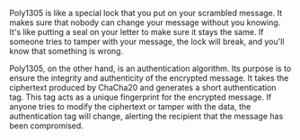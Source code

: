 
Poly1305 is like a special lock that you put on your scrambled message. It makes sure that nobody can change your message without you knowing. It's like putting a seal on your letter to make sure it stays the same. If someone tries to tamper with your message, the lock will break, and you'll know that something is wrong.

Poly1305, on the other hand, is an authentication algorithm. Its purpose is to ensure the integrity and authenticity of the encrypted message. It takes the ciphertext produced by ChaCha20 and generates a short authentication tag. This tag acts as a unique fingerprint for the encrypted message. If anyone tries to modify the ciphertext or tamper with the data, the authentication tag will change, alerting the recipient that the message has been compromised.